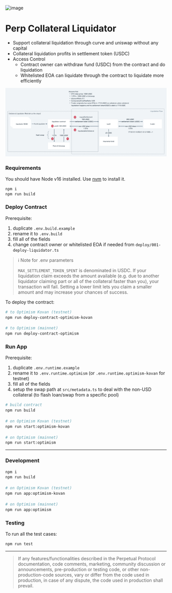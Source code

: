 ![image](https://user-images.githubusercontent.com/105896/166617434-046adb58-a6ef-4964-b542-a82906c2f4d5.png)

# Perp Collateral Liquidator

* Support collateral liquidation through curve and uniswap without any capital
* Collateral liquidation profits in settlement token (USDC)
* Access Control
    * Contract owner can withdraw fund (USDC) from the contract and do liquidation
    * Whitelisted EOA can liquidate through the contract to liquidate more efficiently

![image](./flow.png)

### Requirements

You should have Node v16 installed. Use [nvm](https://github.com/nvm-sh/nvm) to install it.

```
npm i
npm run build
```

### Deploy Contract

Prerequisite:
1. duplicate `.env.build.example`
2. rename it to `.env.build`
3. fill all of the fields
4. change contract owner or whitelisted EOA if needed from `deploy/001-deploy-liquidator.ts`

> ℹ️ Note for .env parameters
> 
> `MAX_SETTLEMENT_TOKEN_SPENT` is denominated in USDC. If your liquidation claim exceeds the amount available (e.g. due to another liquidator claiming part or all of the collateral faster than you), your transaction will fail. Setting a lower limit lets you claim a smaller amount and may increase your chances of success.

To deploy the contract:

```bash
# to Optimism Kovan (testnet)
npm run deploy-contract-optimism-kovan

# to Optimism (mainnet)
npm run deploy-contract-optimism
```

### Run App

Prerequisite:
1. duplicate `.env.runtime.example`
2. rename it to `.env.runtime.optimism` (or `.env.runtime.optimism-kovan` for testnet)
3. fill all of the fields
4. setup the swap path at `src/metadata.ts` to deal with the non-USD collateral (to flash loan/swap from a specific pool)

```bash
# build contract
npm run build

# on Optimism Kovan (testnet)
npm run start:optimism-kovan

# on Optimism (mainnet)
npm run start:optimism
```

---

### Development

```bash
npm i
npm run build

# on Optimism Kovan (testnet)
npm run app:optimism-kovan

# on Optimism (mainnet)
npm run app:optimism
```

### Testing

To run all the test cases:

```bash
npm run test
```


---

> If any features/functionalities described in the Perpetual Protocol documentation, code comments, marketing, community discussion or announcements, pre-production or testing code, or other non-production-code sources, vary or differ from the code used in production, in case of any dispute, the code used in production shall prevail.
